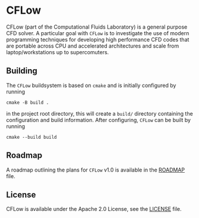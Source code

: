 # CFLow

CFLow (part of the Computational Fluids Laboratory) is a general purpose CFD solver.
A particular goal with `CFLow` is to investigate the use of modern programming techniques for
developing high performance CFD codes that are portable across CPU and accelerated architectures and
scale from laptop/workstations up to supercomuters.

## Building

The `CFLow` buildsystem is based on `cmake` and is initially configured by running
```
cmake -B build .
```
in the project root directory, this will create a `build/` directory containing the configuration and
build information.
After configuring, `CFLow` can be built by running
```
cmake --build build
```

## Roadmap

A roadmap outlining the plans for `CFLow` v1.0 is available in the [ROADMAP](doc/ROADMAP.md) file.

## License

CFLow is available under the Apache 2.0 License, see the [LICENSE](LICENSE.txt) file.
